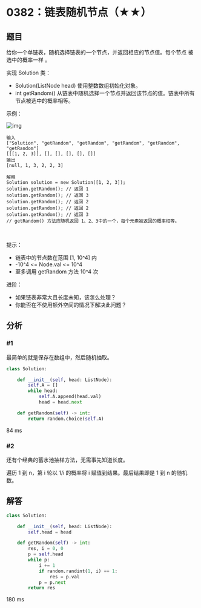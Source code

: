 # 0382：链表随机节点（★★）


## 题目

给你一个单链表，随机选择链表的一个节点，并返回相应的节点值。每个节点 被选中的概率一样 。

实现 Solution 类：
- Solution(ListNode head) 使用整数数组初始化对象。
- int getRandom() 从链表中随机选择一个节点并返回该节点的值。链表中所有节点被选中的概率相等。


示例：

![img](https://assets.leetcode.com/uploads/2021/03/16/getrand-linked-list.jpg)

    输入
    ["Solution", "getRandom", "getRandom", "getRandom", "getRandom", "getRandom"]
    [[[1, 2, 3]], [], [], [], [], []]
    输出
    [null, 1, 3, 2, 2, 3]
    
    解释
    Solution solution = new Solution([1, 2, 3]);
    solution.getRandom(); // 返回 1
    solution.getRandom(); // 返回 3
    solution.getRandom(); // 返回 2
    solution.getRandom(); // 返回 2
    solution.getRandom(); // 返回 3
    // getRandom() 方法应随机返回 1、2、3中的一个，每个元素被返回的概率相等。
 

提示：
- 链表中的节点数在范围 [1, 10^4] 内
- -10^4 <= Node.val <= 10^4
- 至多调用 getRandom 方法 10^4 次
 

进阶：
- 如果链表非常大且长度未知，该怎么处理？
- 你能否在不使用额外空间的情况下解决此问题？

## 分析

### #1

最简单的就是保存在数组中，然后随机抽取。

```python
class Solution:

    def __init__(self, head: ListNode):
        self.A = []
        while head:
            self.A.append(head.val)
            head = head.next

    def getRandom(self) -> int:
        return random.choice(self.A)
```
84 ms

### #2

还有个经典的蓄水池抽样方法，无需事先知道长度。

遍历 1 到 n，第 i 轮以 1/i 的概率将 i 赋值到结果。最后结果即是 1 到 n 的随机数。

## 解答

```python
class Solution:

    def __init__(self, head: ListNode):
        self.head = head

    def getRandom(self) -> int:
        res, i = 0, 0
        p = self.head
        while p:
            i += 1
            if random.randint(1, i) == 1:
                res = p.val
            p = p.next
        return res
```
180 ms

